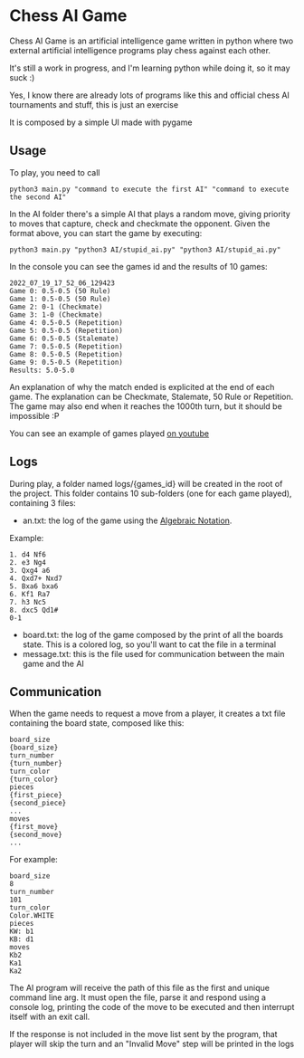 # Chess AI Game

Chess AI Game is an artificial intelligence game written in python where two external artificial intelligence programs
play chess against each other.

It's still a work in progress, and I'm learning python while doing it, so it may suck :)

Yes, I know there are already lots of programs like this and official chess AI tournaments and stuff, this is just an
exercise

It is composed by a simple UI made with pygame

## Usage

To play, you need to call

```
python3 main.py "command to execute the first AI" "command to execute the second AI"
```

In the AI folder there's a simple AI that plays a random move, giving priority to moves that capture, check and
checkmate the opponent. Given the format above, you can start the game by executing:

```
python3 main.py "python3 AI/stupid_ai.py" "python3 AI/stupid_ai.py"
```

In the console you can see the games id and the results of 10 games:

```
2022_07_19_17_52_06_129423
Game 0: 0.5-0.5 (50 Rule)
Game 1: 0.5-0.5 (50 Rule)
Game 2: 0-1 (Checkmate)
Game 3: 1-0 (Checkmate)
Game 4: 0.5-0.5 (Repetition)
Game 5: 0.5-0.5 (Repetition)
Game 6: 0.5-0.5 (Stalemate)
Game 7: 0.5-0.5 (Repetition)
Game 8: 0.5-0.5 (Repetition)
Game 9: 0.5-0.5 (Repetition)
Results: 5.0-5.0
```

An explanation of why the match ended is explicited at the end of each game. The explanation can be Checkmate,
Stalemate, 50 Rule or Repetition. The game may also end when it reaches the 1000th turn, but it should be impossible :P

You can see an example of games played [on youtube](https://youtu.be/hnC_k2zBkHU)

## Logs

During play, a folder named logs/{games_id} will be created in the root of the project. This folder contains 10
sub-folders (one for each game played), containing 3 files:

* an.txt: the log of the game using the [Algebraic Notation](https://en.wikipedia.org/wiki/Algebraic_notation_(chess)).

Example:

```
1. d4 Nf6
2. e3 Ng4
3. Qxg4 a6
4. Qxd7+ Nxd7
5. Bxa6 bxa6
6. Kf1 Ra7
7. h3 Nc5
8. dxc5 Qd1#
0-1
```

* board.txt: the log of the game composed by the print of all the boards state. This is a colored log, so you'll want to
  cat the file in a terminal
* message.txt: this is the file used for communication between the main game and the AI

## Communication

When the game needs to request a move from a player, it creates a txt file containing the board state, composed like
this:

```
board_size
{board_size}
turn_number
{turn_number}
turn_color
{turn_color}
pieces
{first_piece}
{second_piece}
...
moves
{first_move}
{second_move}
...
```

For example:

```
board_size
8
turn_number
101
turn_color
Color.WHITE
pieces
KW: b1
KB: d1
moves
Kb2
Ka1
Ka2
```

The AI program will receive the path of this file as the first and unique command line arg. It must open the file, parse
it and respond using a console log, printing the code of the move to be executed and then interrupt itself with an exit
call.

If the response is not included in the move list sent by the program, that player will skip the turn and an "Invalid
Move"
step will be printed in the logs
